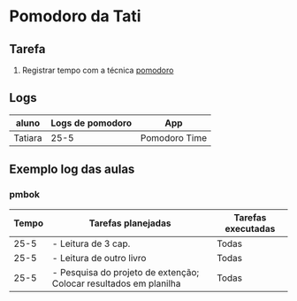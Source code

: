 # Pomodoro da Tati

## Tarefa

1. Registrar tempo com a técnica [pomodoro](https://francescocirillo.com/pages/pomodoro-technique)

## Logs

| aluno | Logs de pomodoro | App |
| --- | --- | --- |
| Tatiara | 25-5 | Pomodoro Time |

## Exemplo log das aulas

### pmbok

| Tempo | Tarefas planejadas | Tarefas executadas |
| --- | --- | --- |
| 25-5 | - Leitura de 3 cap. | Todas |
| 25-5 | - Leitura de outro livro | Todas |
| 25-5 | - Pesquisa do projeto de extenção; Colocar resultados em planilha| Todas |
